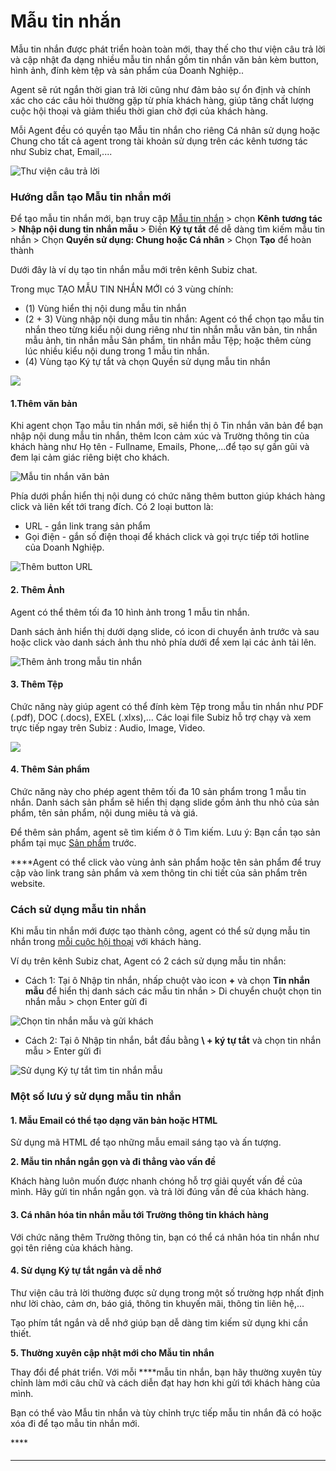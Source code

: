 # Mẫu tin nhắn

Mẫu tin nhắn được phát triển hoàn toàn mới, thay thế cho thư viện câu trả lời và cập nhật đa dạng nhiều mẫu tin nhắn gồm tin nhắn văn bản kèm button, hình ảnh, đính kèm tệp và sản phẩm của Doanh Nghiệp..

Agent sẽ rút ngắn thời gian trả lời cũng như đảm bảo sự ổn định và chính xác cho các câu hỏi thường gặp từ phía khách hàng, giúp tăng chất lượng cuộc hội thoại và giảm thiểu thời gian chờ đợi của khách hàng.

Mỗi Agent đều có quyền tạo Mẫu tin nhắn cho riêng Cá nhân sử dụng hoặc Chung cho tất cả agent trong tài khoản sử dụng trên các kênh tương tác như Subiz chat, Email,....

![Th&#x1B0; vi&#x1EC7;n c&#xE2;u tr&#x1EA3; l&#x1EDD;i](../../.gitbook/assets/library-2.jpg)

### Hướng dẫn tạo Mẫu tin nhắn mới

Để tạo mẫu tin nhắn mới, bạn truy cập [Mẫu tin nhắn](https://app.subiz.com/message-template) &gt; chọn **Kênh** **tương tác**  &gt; **Nhập nội dung tin nhắn mẫu** &gt; Điền **Ký tự tắt** để dễ dàng tìm kiếm mẫu tin nhắn &gt; Chọn **Quyền sử dụng: Chung hoặc Cá nhân** &gt; Chọn **Tạo** để hoàn thành 

Dưới đây là ví dụ tạo tin nhắn mẫu mới trên kênh Subiz chat.

Trong mục TẠO MẪU TIN NHẮN MỚI có 3 vùng chính:

* \(1\) Vùng hiển thị nội dung mẫu tin nhắn
* \(2 + 3\) Vùng nhập nội dung mẫu tin nhắn:  Agent có thể chọn tạo mẫu tin nhắn theo từng kiểu nội dung riêng như tin nhắn mẫu văn bản, tin nhắn mẫu ảnh, tin nhắn mẫu Sản phẩm, tin nhắn mẫu Tệp; hoặc thêm cùng lúc nhiều kiểu nội dung trong 1 mẫu tin nhắn.
* \(4\) Vùng tạo Ký tự tắt và chọn Quyền sử dụng mẫu tin nhắn

![](../../.gitbook/assets/tao-moi.png)

#### **1.Thêm văn bản**

Khi agent chọn Tạo mẫu tin nhắn mới, sẽ hiển thị ô Tin nhắn văn bản để bạn nhập nội dung mẫu tin nhắn, thêm Icon cảm xúc và Trường thông tin của khách hàng như Họ tên - Fullname, Emails, Phone,...để tạo sự gần gũi và đem lại cảm giác riêng biệt cho khách.

![M&#x1EAB;u tin nh&#x1EAF;n v&#x103;n b&#x1EA3;n](../../.gitbook/assets/van-ban.jpg)

Phía dưới phần hiển thị nội dung có chức năng thêm button giúp khách hàng click và liên kết tới trang đích. Có 2 loại button là:

* URL - gắn link trang sản phẩm 
* Gọi điện - gắn số điện thoại để khách click và gọi trực tiếp tới hotline của Doanh Nghiệp.

![Th&#xEA;m button URL](../../.gitbook/assets/them-button.jpg)

#### 2. Thêm Ảnh

Agent có thể thêm tối đa 10 hình ảnh trong 1 mẫu tin nhắn. 

Danh sách ảnh hiển thị dưới dạng slide, có icon di chuyển ảnh trước và sau hoặc click vào danh sách ảnh thu nhỏ phía dưới để xem lại các ảnh tải lên. 

![Th&#xEA;m &#x1EA3;nh trong m&#x1EAB;u tin nh&#x1EAF;n](../../.gitbook/assets/mau-anh-button.jpg)

#### 3. Thêm Tệp

Chức năng này giúp agent có thể đính kèm Tệp trong mẫu tin nhắn như PDF \(.pdf\), DOC \(.docs\), EXEL \(.xlxs\),... Các loại file Subiz hỗ trợ chạy và xem trực tiếp ngay trên Subiz : Audio, Image, Video.

![](../../.gitbook/assets/tep.jpg)

#### 4. Thêm Sản phẩm

Chức năng này cho phép agent thêm tối đa 10 sản phẩm trong 1 mẫu tin nhắn. Danh sách sản phẩm sẽ hiển thị dạng slide gồm ảnh thu nhỏ của sản phẩm, tên sản phẩm, nội dung miêu tả và giá.

Để thêm sản phẩm, agent sẽ tìm kiếm ở ô Tìm kiếm.  Lưu ý: Bạn cần tạo sản phẩm tại mục [Sản phẩm](https://app.subiz.com/settings/content) trước.   
  
****Agent có thể click vào vùng ảnh sản phẩm hoặc tên sản phẩm để truy cập vào link trang sản phẩm và xem thông tin chi tiết của sản phẩm trên website. 

### **Cách sử dụng mẫu tin nhắn** 

Khi mẫu tin nhắn mới được tạo thành công, agent có thể sử dụng mẫu tin nhắn trong [mỗi cuộc hội thoại](https://app.subiz.com/activities) với khách hàng. 

Ví dụ trên kênh Subiz chat, Agent có 2 cách sử dụng mẫu tin nhắn: 

*  Cách 1: Tại ô Nhập tin nhắn, nhấp chuột vào  icon **+** và chọn **Tin nhắn mẫu** để hiển thị danh sách các mẫu tin nhắn &gt; Di chuyển chuột chọn tin nhắn mẫu &gt; chọn Enter gửi đi

![Ch&#x1ECD;n tin nh&#x1EAF;n m&#x1EAB;u v&#xE0; g&#x1EED;i kh&#xE1;ch](../../.gitbook/assets/chon-+.png)

*  Cách 2: Tại ô Nhập tin nhắn, bắt đầu bằng **\ + ký tự tắt** và chọn tin nhắn mẫu &gt; Enter gửi đi

![S&#x1EED; d&#x1EE5;ng K&#xFD; t&#x1EF1; t&#x1EAF;t t&#xEC;m tin nh&#x1EAF;n m&#x1EAB;u](../../.gitbook/assets/cach-2.png)

### Một số lưu ý sử dụng mẫu tin nhắn 

#### **1.**  Mẫu Email có thể tạo dạng văn bản hoặc HTML

Sử dụng mã HTML để tạo những mẫu email sáng tạo và ấn tượng.

**2. Mẫu tin nhắn ngắn gọn và đi thẳng vào vấn đề**

Khách hàng luôn muốn được nhanh chóng hỗ trợ giải quyết vấn đề của mình. Hãy gửi tin nhắn ngắn gọn. và trả lời đúng vấn đề của khách hàng.

#### 3. Cá nhân hóa tin nhắn mẫu tới Trường thông tin khách hàng 

Với chức năng thêm Trường thông tin, bạn có thể cá nhân hóa tin nhắn như gọi tên riêng của khách hàng.

#### 4. **Sử dụng Ký tự tắt ngắn và dễ nhớ**

Thư viện câu trả lời thường được sử dụng trong một số trường hợp nhất định như lời chào, cảm ơn, báo giá, thông tin khuyến mãi, thông tin liên hệ,...

Tạo phím tắt ngắn và dễ nhớ giúp bạn dễ dàng tim kiếm sử dụng khi cần thiết.

**5. Thường xuyên cập nhật mới cho Mẫu tin nhắn**

Thay đổi để phát triển. Với mỗi ****mẫu tin nhắn, bạn hãy thường xuyên tùy chỉnh làm mới câu chữ và cách diễn đạt hay hơn khi gửi tới khách hàng của mình.

Bạn có thể vào Mẫu tin nhắn và tùy chỉnh trực tiếp mẫu tin nhắn đã có hoặc xóa đi để  tạo mẫu tin nhắn mới.

\*\*\*\*



#### 

  


  
****



  








